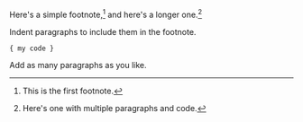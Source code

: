 Here's a simple footnote,[^1] and here's a longer one.[^bignote]

[^1]: This is the first footnote.

[^bignote]: Here's one with multiple paragraphs and code.

Indent paragraphs to include them in the footnote.

`{ my code }`

Add as many paragraphs as you like.
